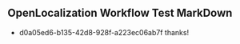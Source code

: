 ## OpenLocalization Workflow Test MarkDown
* d0a05ed6-b135-42d8-928f-a223ec06ab7f thanks!

<!--HONumber=Jul16_HO3-->


